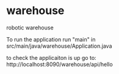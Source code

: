 # warehouse
robotic warehouse


To run the application run "main" in src/main/java/warehouse/Application.java

to check the applicaiton is up go to: http://localhost:8090/warehouse/api/hello
